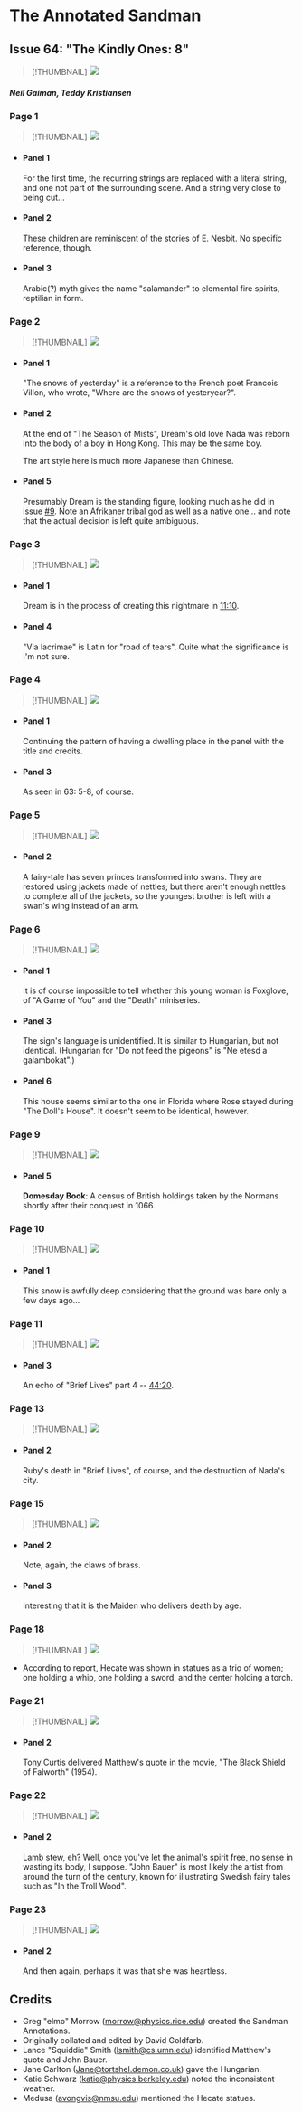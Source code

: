 # The Annotated Sandman

## Issue 64: "The Kindly Ones: 8"

> [!THUMBNAIL] ![](thumbnails/sandman.64/page00.jpg)

##### Neil Gaiman, Teddy Kristiansen

### Page 1

> [!THUMBNAIL] ![](thumbnails/sandman.64/page01.jpg)

- #### Panel 1

  For the first time, the recurring strings are replaced with a literal string, and one not part of the surrounding scene. And a string very close to being cut...

- #### Panel 2

  These children are reminiscent of the stories of E. Nesbit. No specific reference, though.

- #### Panel 3

  Arabic(?) myth gives the name "salamander" to elemental fire spirits, reptilian in form.

### Page 2

> [!THUMBNAIL] ![](thumbnails/sandman.64/page02.jpg)

- #### Panel 1

  "The snows of yesterday" is a reference to the French poet Francois Villon, who wrote, "Where are the snows of yesteryear?".

- #### Panel 2

  At the end of "The Season of Mists", Dream's old love Nada was reborn into the body of a boy in Hong Kong. This may be the same boy.

  The art style here is much more Japanese than Chinese.

- #### Panel 5

  Presumably Dream is the standing figure, looking much as he did in issue [#9](sandman.09.md). Note an Afrikaner tribal god as well as a native one... and note that the actual decision is left quite ambiguous.

### Page 3

> [!THUMBNAIL] ![](thumbnails/sandman.64/page03.jpg)

- #### Panel 1

  Dream is in the process of creating this nightmare in [11:10](sandman.11.md#page-10).

- #### Panel 4

  "Via lacrimae" is Latin for "road of tears". Quite what the significance is I'm not sure.

### Page 4

> [!THUMBNAIL] ![](thumbnails/sandman.64/page04.jpg)

- #### Panel 1

  Continuing the pattern of having a dwelling place in the panel with the title and credits.

- #### Panel 3

  As seen in 63: 5-8, of course.

### Page 5

> [!THUMBNAIL] ![](thumbnails/sandman.64/page05.jpg)

- #### Panel 2

  A fairy-tale has seven princes transformed into swans. They are restored using jackets made of nettles; but there aren't enough nettles to complete all of the jackets, so the youngest brother is left with a swan's wing instead of an arm.

### Page 6

> [!THUMBNAIL] ![](thumbnails/sandman.64/page06.jpg)

- #### Panel 1

  It is of course impossible to tell whether this young woman is Foxglove, of "A Game of You" and the "Death" miniseries.

- #### Panel 3

  The sign's language is unidentified. It is similar to Hungarian, but not identical. (Hungarian for "Do not feed the pigeons" is "Ne etesd a galambokat".)

- #### Panel 6

  This house seems similar to the one in Florida where Rose stayed during "The Doll's House". It doesn't seem to be identical, however.

### Page 9

> [!THUMBNAIL] ![](thumbnails/sandman.64/page09.jpg)

- #### Panel 5

  **Domesday Book**: A census of British holdings taken by the Normans shortly after their conquest in 1066.

### Page 10

> [!THUMBNAIL] ![](thumbnails/sandman.64/page10.jpg)

- #### Panel 1

  This snow is awfully deep considering that the ground was bare only a few days ago...

### Page 11

> [!THUMBNAIL] ![](thumbnails/sandman.64/page11.jpg)

- #### Panel 3

  An echo of "Brief Lives" part 4 -- [44:20](sandman.44.md#page-20).

### Page 13

> [!THUMBNAIL] ![](thumbnails/sandman.64/page13.jpg)

- #### Panel 2

  Ruby's death in "Brief Lives", of course, and the destruction of Nada's city.

### Page 15

> [!THUMBNAIL] ![](thumbnails/sandman.64/page15.jpg)

- #### Panel 2

  Note, again, the claws of brass.

- #### Panel 3

  Interesting that it is the Maiden who delivers death by age.

### Page 18

> [!THUMBNAIL] ![](thumbnails/sandman.64/page18.jpg)

- According to report, Hecate was shown in statues as a trio of women; one holding a whip, one holding a sword, and the center holding a torch.

### Page 21

> [!THUMBNAIL] ![](thumbnails/sandman.64/page21.jpg)

- #### Panel 2

  Tony Curtis delivered Matthew's quote in the movie, "The Black Shield of Falworth" (1954).

### Page 22

> [!THUMBNAIL] ![](thumbnails/sandman.64/page22.jpg)

- #### Panel 2

  Lamb stew, eh? Well, once you've let the animal's spirit free, no sense in wasting its body, I suppose. "John Bauer" is most likely the artist from around the turn of the century, known for illustrating Swedish fairy tales such as "In the Troll Wood".

### Page 23

> [!THUMBNAIL] ![](thumbnails/sandman.64/page23.jpg)

- #### Panel 2

  And then again, perhaps it was that she was heartless.

## Credits

- Greg "elmo" Morrow (morrow@physics.rice.edu) created the Sandman Annotations.
- Originally collated and edited by David Goldfarb.
- Lance "Squiddie" Smith (lsmith@cs.umn.edu) identified Matthew's quote and John Bauer.
- Jane Carlton (Jane@tortshel.demon.co.uk) gave the Hungarian.
- Katie Schwarz (katie@physics.berkeley.edu) noted the inconsistent weather.
- Medusa (avongvis@nmsu.edu) mentioned the Hecate statues.
